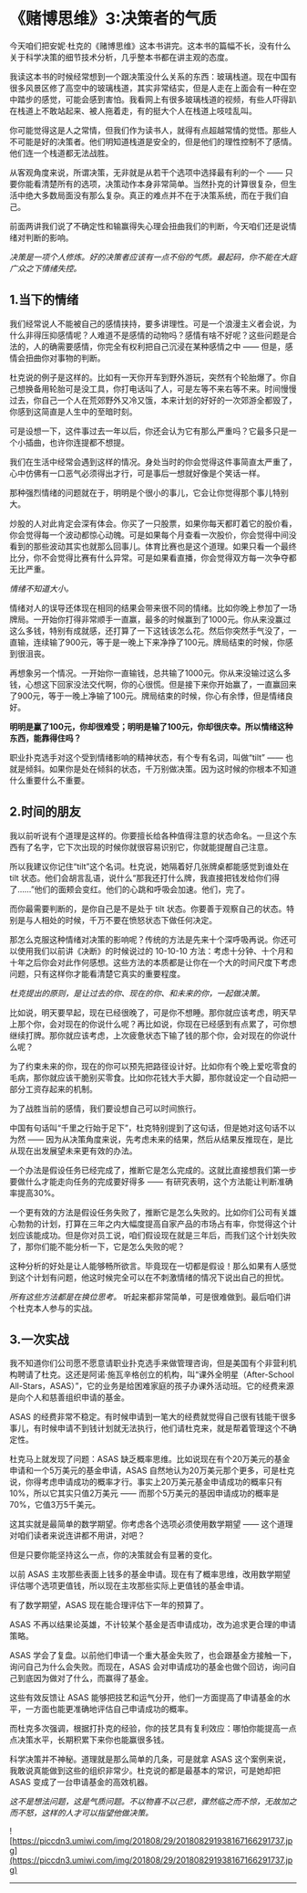 # 《赌博思维》3:决策者的气质

今天咱们把安妮·杜克的《赌博思维》这本书讲完。这本书的篇幅不长，没有什么关于科学决策的细节技术分析，几乎整本书都在讲主观的态度。

我读这本书的时候经常想到一个跟决策没什么关系的东西：玻璃栈道。现在中国有很多风景区修了高空中的玻璃栈道，其实非常结实，但是人走在上面会有一种在空中踏步的感觉，可能会感到害怕。我看网上有很多玻璃栈道的视频，有些人吓得趴在栈道上不敢站起来、被人拖着走，有的挺大个人在栈道上吱哇乱叫。

你可能觉得这是人之常情，但我们作为读书人，就得有点超越常情的觉悟。那些人不可能是好的决策者。他们明知道栈道是安全的，但是他们的理性控制不了感情。他们连一个栈道都无法战胜。

从客观角度来说，所谓决策，无非就是从若干个选项中选择最有利的一个 —— 只要你能看清楚所有的选项，决策动作本身非常简单。当然扑克的计算很复杂，但生活中绝大多数局面没有那么复杂。真正的难点并不在于决策系统，而在于我们自己。

前面两讲我们说了不确定性和输赢得失心理会扭曲我们的判断，今天咱们还是说情绪对判断的影响。

 *决策是一项个人修炼。好的决策者应该有一点不俗的气质。最起码，你不能在大庭广众之下情绪失控。*

## 1.当下的情绪

我们经常说人不能被自己的感情挟持，要多讲理性。可是一个浪漫主义者会说，为什么非得压抑感情呢？人难道不是感情的动物吗？感情有啥不好呢？这些问题是合法的，人的确需要感情，你完全有权利把自己沉浸在某种感情之中 —— 但是，感情会扭曲你对事物的判断。

杜克说的例子是这样的。比如有一天你开车到野外游玩，突然有个轮胎爆了。你自己想换备用轮胎可是没工具，你打电话叫了人，可是左等不来右等不来。时间慢慢过去，你自己一个人在荒郊野外又冷又饿，本来计划的好好的一次郊游全都毁了，你感到这简直是人生中的至暗时刻。

可是设想一下，这件事过去一年以后，你还会认为它有那么严重吗？它最多只是一个小插曲，也许你连提都不想提。

我们在生活中经常会遇到这样的情况。身处当时的你会觉得这件事简直太严重了，心中仿佛有一口恶气必须得出才行，可是事后一想就好像是个笑话一样。

那种强烈情绪的问题就在于，明明是个很小的事儿，它会让你觉得那个事儿特别大。

炒股的人对此肯定会深有体会。你买了一只股票，如果你每天都盯着它的股价看，你会觉得每一个波动都惊心动魄。可是如果每个月查看一次股价，你会觉得中间没看到的那些波动其实也就那么回事儿。体育比赛也是这个道理。如果只看一个最终比分，你不会觉得比赛有什么异常。可是如果看直播，你会觉得双方每一次争夺都无比严重。

 *情绪不知道大小。*

情绪对人的误导还体现在相同的结果会带来很不同的情绪。比如你晚上参加了一场牌局。一开始你打得非常顺手一直赢，最多的时候赢到了1000元。你从来没赢过这么多钱，特别有成就感，还打算了一下这钱该怎么花。然后你突然手气没了，一直输，连续输了900元，等于是一晚上下来净挣了100元。牌局结束的时候，你感到很沮丧。

再想象另一个情况。一开始你一直输钱，总共输了1000元。你从来没输过这么多钱，心想这下回家没法交代啊，你的心很慌。但是接下来你开始赢了，一直赢回来了900元，等于一晚上净输了100元。牌局结束的时候，你心有余悸，但是情绪良好。

 **明明是赢了100元，你却很难受；明明是输了100元，你却很庆幸。所以情绪这种东西，能靠得住吗？**

职业扑克选手对这个受到情绪影响的精神状态，有个专有名词，叫做“tilt” —— 也就是倾斜。如果你是处在倾斜的状态，千万别做决策。因为这时候的你根本不知道什么重要什么不重要。

## 2.时间的朋友

我以前听说有个道理是这样的。你要擅长给各种值得注意的状态命名。一旦这个东西有了名字，它下次出现的时候你就很容易识别它，你就能提醒自己注意。

所以我建议你记住“tilt”这个名词。杜克说，她隔着好几张牌桌都能感觉到谁处在 tilt 状态。他们会胡言乱语，说什么“那我还打什么牌，我直接把钱发给你们得了……”他们的面颊会变红。他们的心跳和呼吸会加速。他们，完了。

而你最需要判断的，是你自己是不是处于 tilt 状态。你要善于观察自己的状态。特别是与人相处的时候，千万不要在愤怒状态下做任何决定。

那怎么克服这种情绪对决策的影响呢？传统的方法是先来十个深呼吸再说。你还可以使用我们以前讲《决断》的时候说过的 10-10-10 方法：考虑十分钟、十个月和十年之后你会对此作何感想。这些方法的本质都是让你在一个大的时间尺度下考虑问题，只有这样你才能看清楚它真实的重要程度。

 *杜克提出的原则，是让过去的你、现在的你、和未来的你，一起做决策。*

比如说，明天要早起，现在已经很晚了，可是你不想睡。那你就应该考虑，明天早上那个你，会对现在的你说什么呢？再比如说，你现在已经感到有点累了，可你想继续打牌。那你就应该考虑，上次疲惫状态下输了钱的那个你，会对现在的你说什么呢？

为了约束未来的你，现在的你可以预先把路径设计好。比如你有个晚上爱吃零食的毛病，那你就应该干脆别买零食。比如你花钱大手大脚，那你就设定一个自动把一部分工资存起来的机制。

为了战胜当前的感情，我们要设想自己可以时间旅行。

中国有句话叫“千里之行始于足下”，杜克特别提到了这句话，但是她对这句话不以为然 —— 因为从决策角度来说，先考虑未来的结果，然后从结果反推现在，是比从现在出发展望未来更有效的办法。

一个办法是假设任务已经完成了，推断它是怎么完成的。这就比直接想我们第一步要做什么才能走向任务的完成要好得多 —— 有研究表明，这个方法能让判断准确率提高30%。

一个更有效的方法是假设任务失败了，推断它是怎么失败的。比如你们公司有关雄心勃勃的计划，打算在三年之内大幅度提高自家产品的市场占有率，你觉得这个计划应该能成功。但是你对员工说，咱们假设现在就是三年后，而我们这个计划失败了，那你们能不能分析一下，它是怎么失败的呢？

这种分析的好处是让人能够畅所欲言。毕竟现在一切都是假设！那么如果有人感觉到这个计划有问题，他这时候完全可以在不刺激情绪的情况下说出自己的担忧。

 *所有这些方法都是在换位思考。* 听起来都非常简单，可是很难做到。最后咱们讲个杜克本人参与的实战。

## 3.一次实战

我不知道你们公司愿不愿意请职业扑克选手来做管理咨询，但是美国有个非营利机构聘请了杜克。这还是阿诺·施瓦辛格创立的机构，叫“课外全明星（After-School All-Stars，ASAS）”，它的业务是给困难家庭的孩子办课外活动班。它的经费来源是向个人和慈善组织申请的基金。

ASAS 的经费非常不稳定。有时候申请到一笔大的经费就觉得自己很有钱能干很多事儿，有时候申请不到钱计划就无法执行，他们请杜克来，就是帮着管理这个不确定性。

杜克马上就发现了问题：ASAS 缺乏概率思维。比如说现在有个20万美元的基金申请和一个5万美元的基金申请，ASAS 自然地认为20万美元那个更多，可是杜克说，你得考虑申请成功的概率才行。事实上20万美元基金申请成功的概率只有10%，所以它其实只值2万美元 —— 而那个5万美元的基因申请成功的概率是70%，它值3万5千美元。

这其实就是最简单的数学期望。你考虑各个选项必须使用数学期望 —— 这个道理对咱们读者来说连讲都不用讲，对吧？

但是只要你能坚持这么一点，你的决策就会有显著的变化。

以前 ASAS 主攻那些表面上钱多的基金申请。现在有了概率思维，改用数学期望评估哪个选项更值钱，所以现在主攻那些实际上更值钱的基金申请。

有了数学期望，ASAS 现在能合理评估下一年的预算了。

ASAS 不再以结果论英雄，不计较某个基金是否申请成功，改为追求更合理的申请策略。

ASAS 学会了复盘。以前他们申请一个重大基金失败了，也会跟基金方接触一下，询问自己为什么会失败。而现在，ASAS 会对申请成功的基金也做个回访，询问自己到底因为做对了什么，而赢得了基金。

这些有效反馈让 ASAS 能够把技艺和运气分开，他们一方面提高了申请基金的水平，一方面也能更准确地评估自己申请成功的概率。

而杜克多次强调，根据打扑克的经验，你的技艺具有复利效应：哪怕你能提高一点点决策水平，长期积累下来你也能赢很多钱。

科学决策并不神秘。道理就是那么简单的几条，可是就拿 ASAS 这个案例来说，我敢说真能做到这些的组织非常少。杜克说的都是最基本的常识，可是她却把 ASAS 变成了一台申请基金的高效机器。

 *这不是想法问题，这是气质问题。不以物喜不以己悲，骤然临之而不惊，无故加之而不怒，这样的人才可以指望他做决策。*

![https://piccdn3.umiwi.com/img/201808/29/201808291938167166291737.jpg](https://piccdn3.umiwi.com/img/201808/29/201808291938167166291737.jpg)

---
